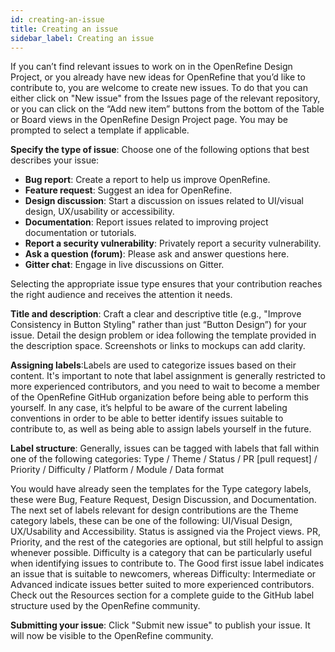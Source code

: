 ```yaml
---
id: creating-an-issue
title: Creating an issue
sidebar_label: Creating an issue
---
```


If you can’t find relevant issues to work on in the OpenRefine Design Project, or you already have new ideas for OpenRefine that you’d like to contribute to, you are welcome to create new issues. To do that you can either click on "New issue" from the Issues page of the relevant repository, or you can click on the “Add new item” buttons from the bottom of the Table or Board views in the OpenRefine Design Project page. You may be prompted to select a template if applicable.

**Specify the type of issue**: Choose one of the following options that best describes your issue:

-  **Bug report**: Create a report to help us improve OpenRefine.
-  **Feature request**: Suggest an idea for OpenRefine.
-  **Design discussion**: Start a discussion on issues related to UI/visual design, UX/usability or accessibility. 
-  **Documentation**: Report issues related to improving project documentation or tutorials. 
-  **Report a security vulnerability**: Privately report a security vulnerability.
-  **Ask a question (forum)**: Please ask and answer questions here.
-  **Gitter chat**: Engage in live discussions on Gitter.

Selecting the appropriate issue type ensures that your contribution reaches the right audience and receives the attention it needs.

**Title and description**: Craft a clear and descriptive title (e.g., "Improve Consistency in Button Styling" rather than just “Button Design”) for your issue. Detail the design problem or idea following the template provided in the description space. Screenshots or links to mockups can add clarity.

**Assigning labels**:Labels are used to categorize issues based on their content. It's important to note that label assignment is generally restricted to more experienced contributors, and you need to wait to become a member of the OpenRefine GitHub organization before being able to perform this yourself.  In any case, it’s helpful to be aware of the current labeling conventions in order to be able to better identify issues suitable to contribute to, as well as being able to assign labels yourself in the future.

**Label structure**: Generally, issues can be tagged with labels that fall within one of the following categories:
Type / Theme / Status / PR [pull request] / Priority /  Difficulty / Platform / Module / Data format

You would have already seen the templates for the Type category labels, these were Bug, Feature Request, Design Discussion, and Documentation. The next set of labels relevant for design contributions are the Theme category labels, these can be one of the following: UI/Visual Design, UX/Usability and Accessibility. Status is assigned via the Project views. PR, Priority, and the rest of the categories are optional, but still helpful to assign whenever possible. Difficulty is a category that can be particularly useful when identifying issues to contribute to. The Good first issue label indicates an issue that is suitable to newcomers, whereas Difficulty: Intermediate or Advanced indicate issues better suited to more experienced contributors. Check out the Resources section for a complete guide to the GitHub label structure used by the OpenRefine community.

**Submitting your issue**: Click "Submit new issue" to publish your issue. It will now be visible to the OpenRefine community.



